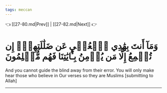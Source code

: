 ```yaml
---
tags: meccan
---
```


👈 [[27-80.md|Prev]] | [[27-82.md|Next]] 👉

# وَمَآ أَنتَ بِهَٰدِي ٱلۡعُمۡيِ عَن ضَلَٰلَتِهِمۡۖ إِن تُسۡمِعُ إِلَّا مَن يُؤۡمِنُ بِـَٔايَٰتِنَا فَهُم مُّسۡلِمُونَ

And you cannot guide the blind away from their error. You will only make hear those who believe in Our verses so they are Muslims [submitting to Allah]

---

